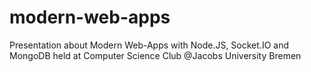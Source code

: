 modern-web-apps
===============

Presentation about Modern Web-Apps with Node.JS, Socket.IO and MongoDB held at Computer Science Club @Jacobs University Bremen
